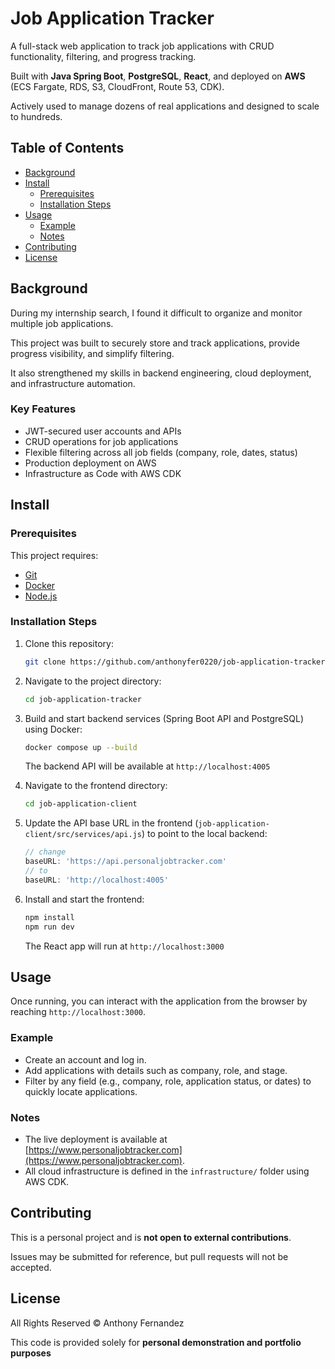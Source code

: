 # Job Application Tracker

A full-stack web application to track job applications with CRUD functionality, filtering, and progress tracking.

Built with **Java Spring Boot**, **PostgreSQL**, **React**, and deployed on **AWS** (ECS Fargate, RDS, S3, CloudFront, Route 53, CDK).

Actively used to manage dozens of real applications and designed to scale to hundreds.

## Table of Contents

- [Background](#background)
- [Install](#install)
    - [Prerequisites](#prerequisites)
    - [Installation Steps](#installation-steps)
- [Usage](#usage)
    - [Example](#example)
    - [Notes](#notes)
- [Contributing](#contributing)
- [License](#license)

## Background

During my internship search, I found it difficult to organize and monitor multiple job applications.

This project was built to securely store and track applications, provide progress visibility, and simplify filtering.

It also strengthened my skills in backend engineering, cloud deployment, and infrastructure automation.

### Key Features
- JWT-secured user accounts and APIs
- CRUD operations for job applications
- Flexible filtering across all job fields (company, role, dates, status)
- Production deployment on AWS
- Infrastructure as Code with AWS CDK

## Install

### Prerequisites

This project requires:
- [Git](https://git-scm.com/)
- [Docker](https://www.docker.com/)
- [Node.js](https://nodejs.org)
 
### Installation Steps

1. Clone this repository:
    ```sh
    git clone https://github.com/anthonyfer0220/job-application-tracker.git
    ```

2. Navigate to the project directory:
    ```sh
    cd job-application-tracker
    ```

3. Build and start backend services (Spring Boot API and PostgreSQL) using Docker:
    ```sh
    docker compose up --build
    ```
    The backend API will be available at `http://localhost:4005`

4. Navigate to the frontend directory:
    ```sh
    cd job-application-client
    ```

5. Update the API base URL in the frontend (`job-application-client/src/services/api.js`) to point to the local backend:
    ```javascript
    // change
    baseURL: 'https://api.personaljobtracker.com' 
    // to 
    baseURL: 'http://localhost:4005'
    ```

6. Install and start the frontend:
    ```sh
    npm install
    npm run dev
    ```
    The React app will run at `http://localhost:3000`


## Usage

Once running, you can interact with the application from the browser by reaching `http://localhost:3000`.

### Example

- Create an account and log in.
- Add applications with details such as company, role, and stage.
- Filter by any field (e.g., company, role, application status, or dates) to quickly locate applications.

### Notes

- The live deployment is available at [https://www.personaljobtracker.com](https://www.personaljobtracker.com).
- All cloud infrastructure is defined in the `infrastructure/` folder using AWS CDK.

## Contributing

This is a personal project and is **not open to external contributions**.

Issues may be submitted for reference, but pull requests will not be accepted.

## License

All Rights Reserved © Anthony Fernandez

This code is provided solely for **personal demonstration and portfolio purposes**